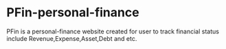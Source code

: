 # PFin-personal-finance
PFin is a personal-finance website created for user to track financial status include Revenue,Expense,Asset,Debt and etc.
